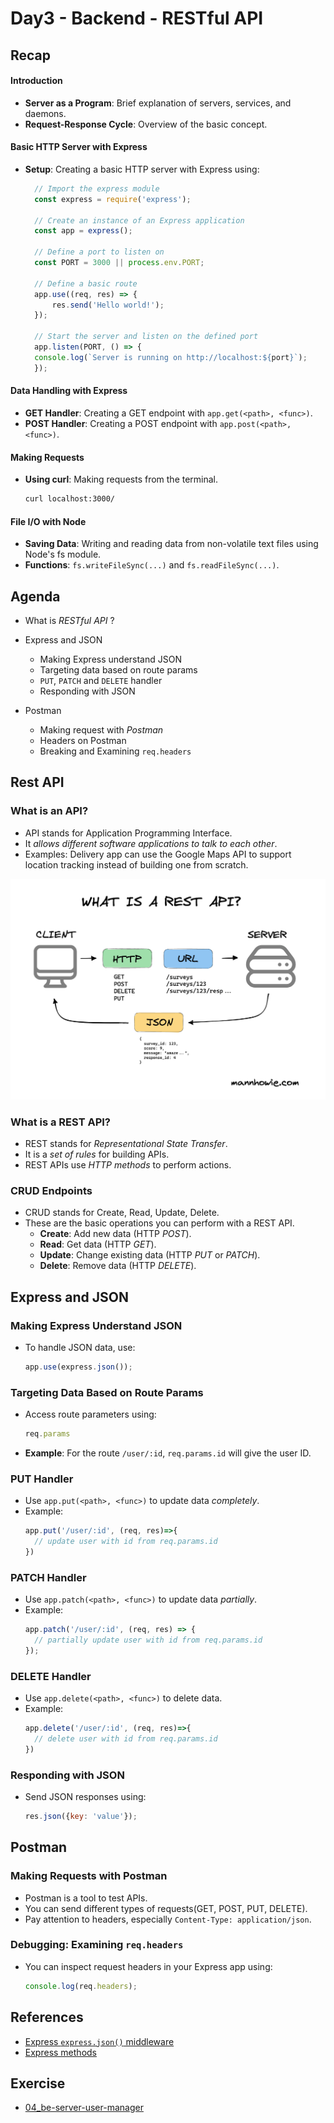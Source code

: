# Day3 - Backend - RESTful API

## Recap
#### Introduction
- **Server as a Program**: Brief explanation of servers, services, and daemons.
- **Request-Response Cycle**: Overview of the basic concept.

#### Basic HTTP Server with Express
- **Setup**: Creating a basic HTTP server with Express using:
  ```js  
    // Import the express module
    const express = require('express');

    // Create an instance of an Express application
    const app = express();

    // Define a port to listen on
    const PORT = 3000 || process.env.PORT;

    // Define a basic route
    app.use((req, res) => {
        res.send('Hello world!');
    });

    // Start the server and listen on the defined port
    app.listen(PORT, () => {
    console.log(`Server is running on http://localhost:${port}`);
    });
  ```

#### Data Handling with Express
- **GET Handler**: Creating a GET endpoint with `app.get(<path>, <func>)`.
- **POST Handler**: Creating a POST endpoint with `app.post(<path>, <func>)`.

#### Making Requests
- **Using curl**: Making requests from the terminal.
    ```bash
    curl localhost:3000/
    ```

#### File I/O with Node
- **Saving Data**: Writing and reading data from non-volatile text files using Node's fs module.
- **Functions**: `fs.writeFileSync(...)` and `fs.readFileSync(...)`.


## Agenda
- What is _RESTful API_ ?
- Express and JSON
  - Making Express understand JSON
  - Targeting data based on route params
  - `PUT`, `PATCH` and `DELETE` handler
  - Responding with JSON

- Postman
  - Making request with _Postman_
  - Headers on Postman
  - Breaking and Examining `req.headers`


## Rest API
### What is an API?
- API stands for Application Programming Interface.
- It _allows different software applications to talk to each other_.
- Examples: Delivery app can use the Google Maps API to support location tracking instead of building one from scratch.

![API](./rest-api.png)

### What is a REST API?
- REST stands for _Representational State Transfer_.
- It is a _set of rules_ for building APIs.
- REST APIs use _HTTP methods_ to perform actions.

### CRUD Endpoints
- CRUD stands for Create, Read, Update, Delete.
- These are the basic operations you can perform with a REST API.
    - **Create**: Add new data (HTTP _POST_).
    - **Read**: Get data (HTTP _GET_).
    - **Update**: Change existing data (HTTP _PUT_ or _PATCH_).
    - **Delete**: Remove data (HTTP _DELETE_).

## Express and JSON
### Making Express Understand JSON
- To handle JSON data, use:
  ```js
  app.use(express.json());
  ```

### Targeting Data Based on Route Params
- Access route parameters using:
    ```js
    req.params
    ```
- **Example**: For the route `/user/:id`, `req.params.id` will give the user ID.

### PUT Handler
- Use `app.put(<path>, <func>)` to update data _completely_.
- Example:
  ```js
  app.put('/user/:id', (req, res)=>{
    // update user with id from req.params.id
  })
  ```

### PATCH Handler
- Use `app.patch(<path>, <func>)` to update data _partially_.
- Example:
  ```js
  app.patch('/user/:id', (req, res) => {
    // partially update user with id from req.params.id
  });
  ```

### DELETE Handler
- Use `app.delete(<path>, <func>)` to delete data.
- Example:
  ```js
  app.delete('/user/:id', (req, res)=>{
    // delete user with id from req.params.id
  })
  ```


### Responding with JSON
- Send JSON responses using:
  ```js
  res.json({key: 'value'});
  ```


## Postman
### Making Requests with Postman
- Postman is a tool to test APIs.
- You can send different types of requests(GET, POST, PUT, DELETE).
- Pay attention to headers, especially `Content-Type: application/json`.

### Debugging: Examining `req.headers`
- You can inspect request headers in your Express app using:
  ```js
  console.log(req.headers);
  ```


## References
- [Express `express.json()` middleware](https://expressjs.com/en/api.html#express.json)
- [Express methods](https://expressjs.com/en/5x/api.html#app.all)

## Exercise
- [04_be-server-user-manager](https://classroom.github.com/a/nYllP4hP)